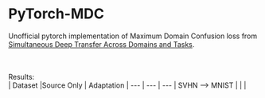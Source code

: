 # PyTorch-MDC
Unofficial pytorch implementation of Maximum Domain Confusion loss from [Simultaneous Deep Transfer Across Domains and Tasks](https://arxiv.org/abs/1510.02192).


<br>
<br>
Results:
<br>
 | Dataset    |Source Only    | Adaptation |
--- | --- | --- | 
SVHN &#10230; MNIST | | |

